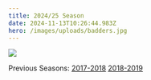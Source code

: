 ```yaml
---
title: 2024/25 Season
date: 2024-11-13T10:26:44.983Z
hero: /images/uploads/badders.jpg
---
```

![](/images/uploads/tables241113.jpg)

Previous Seasons: [2017-2018](/tables/season-2017-2018) [2018-2019](/tables/season-2018-2019)